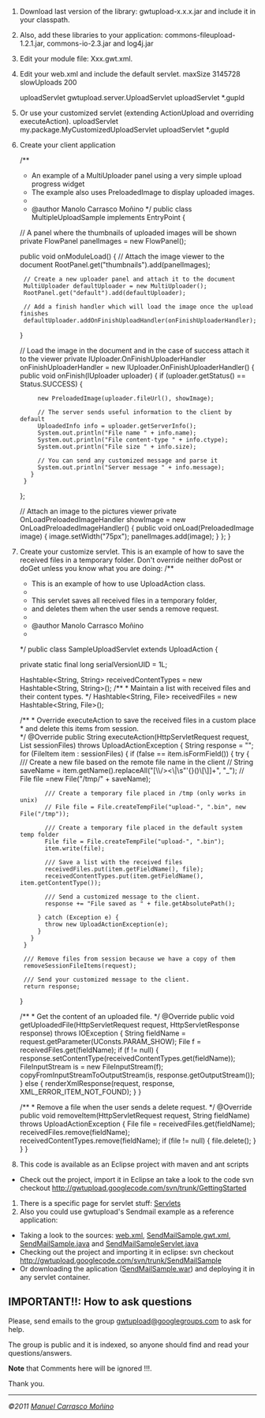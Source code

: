 1. Download last version of the library: gwtupload-x.x.x.jar and include it in your classpath.
1. Also, add these libraries to your application: commons-fileupload-1.2.1.jar, commons-io-2.3.jar and log4j.jar
1. Edit your module file: Xxx.gwt.xml.
    <module>
    
      <!-- Include GWTUpload library -->
      <inherits name="gwtupload.GWTUpload"/>
      <!-- Load dinamically predefined styles in the library when the application starts -->
      <stylesheet src="Upload.css"/>
       
      <!-- Change this line with your project's entry-point -->
      <entry-point class="package.Xxx"/>
    </module>
1. Edit your web.xml and include the default servlet.
      <context-param>
        <!-- max size of the upload request -->
        <param-name>maxSize</param-name>
        <param-value>3145728</param-value>
      </context-param>
      <context-param>
        <!-- Useful in development mode to slow down the uploads in fast networks.
             Put the number of milliseconds to sleep in each block received in the server.
             false or 0, means don't use slow uploads  -->
        <param-name>slowUploads</param-name>
        <param-value>200</param-value>
      </context-param>
    
      <servlet>
        <servlet-name>uploadServlet</servlet-name>
        <!-- This is the default servlet, it puts files in session -->
        <servlet-class>gwtupload.server.UploadServlet</servlet-class>
      </servlet>
      <servlet-mapping>
        <servlet-name>uploadServlet</servlet-name>
        <url-pattern>*.gupld</url-pattern>
      </servlet-mapping>
1. Or use your customized servlet (extending ActionUpload and overriding executeAction).
      <servlet>
        <servlet-name>uploadServlet</servlet-name>
        <servlet-class>my.package.MyCustomizedUploadServlet</servlet-class>
      </servlet>
      <servlet-mapping>
        <servlet-name>uploadServlet</servlet-name>
        <url-pattern>*.gupld</url-pattern>
      </servlet-mapping>
1. Create your client application
     
    /**
     * An example of a MultiUploader panel using a very simple upload progress widget
     * The example also uses PreloadedImage to display uploaded images.
     * 
     * @author Manolo Carrasco Moñino
     */
    public class MultipleUploadSample implements EntryPoint {
    
      // A panel where the thumbnails of uploaded images will be shown
      private FlowPanel panelImages = new FlowPanel();
    
      public void onModuleLoad() {
        // Attach the image viewer to the document
        RootPanel.get("thumbnails").add(panelImages);
        
        // Create a new uploader panel and attach it to the document
        MultiUploader defaultUploader = new MultiUploader();
        RootPanel.get("default").add(defaultUploader);
    
        // Add a finish handler which will load the image once the upload finishes
        defaultUploader.addOnFinishUploadHandler(onFinishUploaderHandler);
      }
    
      // Load the image in the document and in the case of success attach it to the viewer
      private IUploader.OnFinishUploaderHandler onFinishUploaderHandler = new IUploader.OnFinishUploaderHandler() {
        public void onFinish(IUploader uploader) {
          if (uploader.getStatus() == Status.SUCCESS) {
    
            new PreloadedImage(uploader.fileUrl(), showImage);
            
            // The server sends useful information to the client by default
            UploadedInfo info = uploader.getServerInfo();
            System.out.println("File name " + info.name);
            System.out.println("File content-type " + info.ctype);
            System.out.println("File size " + info.size);
    
            // You can send any customized message and parse it 
            System.out.println("Server message " + info.message);
          }
        }
      };
    
      // Attach an image to the pictures viewer
      private OnLoadPreloadedImageHandler showImage = new OnLoadPreloadedImageHandler() {
        public void onLoad(PreloadedImage image) {
          image.setWidth("75px");
          panelImages.add(image);
        }
      };
    }
    
1. Create your customize servlet. This is an example of how to save the received files in a temporary folder. Don't override neither doPost or doGet unless you know what you are doing:
    /**
     * This is an example of how to use UploadAction class.
     *  
     * This servlet saves all received files in a temporary folder, 
     * and deletes them when the user sends a remove request.
     * 
     * @author Manolo Carrasco Moñino
     *
     */
    public class SampleUploadServlet extends UploadAction {
    
      private static final long serialVersionUID = 1L;
      
      Hashtable<String, String> receivedContentTypes = new Hashtable<String, String>();
      /**
       * Maintain a list with received files and their content types. 
       */
      Hashtable<String, File> receivedFiles = new Hashtable<String, File>();
    
      /**
       * Override executeAction to save the received files in a custom place
       * and delete this items from session.  
       */
      @Override
      public String executeAction(HttpServletRequest request, List<FileItem> sessionFiles) throws UploadActionException {
        String response = "";
        for (FileItem item : sessionFiles) {
          if (false == item.isFormField()) {
            try {
              /// Create a new file based on the remote file name in the client
              // String saveName = item.getName().replaceAll("[\\\\/><\\|\\s\"'{}()\\[\\]]+", "_");
              // File file =new File("/tmp/" + saveName);
              
              /// Create a temporary file placed in /tmp (only works in unix)
              // File file = File.createTempFile("upload-", ".bin", new File("/tmp"));
              
              /// Create a temporary file placed in the default system temp folder
              File file = File.createTempFile("upload-", ".bin");
              item.write(file);
              
              /// Save a list with the received files
              receivedFiles.put(item.getFieldName(), file);
              receivedContentTypes.put(item.getFieldName(), item.getContentType());
              
              /// Send a customized message to the client.
              response += "File saved as " + file.getAbsolutePath();
    
            } catch (Exception e) {
              throw new UploadActionException(e);
            }
          }
        }
        
        /// Remove files from session because we have a copy of them
        removeSessionFileItems(request);
        
        /// Send your customized message to the client.
        return response;
      }
      
      /**
       * Get the content of an uploaded file.
       */
      @Override
      public void getUploadedFile(HttpServletRequest request, HttpServletResponse response) throws IOException {
        String fieldName = request.getParameter(UConsts.PARAM_SHOW);
        File f = receivedFiles.get(fieldName);
        if (f != null) {
          response.setContentType(receivedContentTypes.get(fieldName));
          FileInputStream is = new FileInputStream(f);
          copyFromInputStreamToOutputStream(is, response.getOutputStream());
        } else {
          renderXmlResponse(request, response, XML_ERROR_ITEM_NOT_FOUND);
       }
      }
      
      /**
       * Remove a file when the user sends a delete request.
       */
      @Override
      public void removeItem(HttpServletRequest request, String fieldName)  throws UploadActionException {
        File file = receivedFiles.get(fieldName);
        receivedFiles.remove(fieldName);
        receivedContentTypes.remove(fieldName);
        if (file != null) {
          file.delete();
        }
      }
    }
1. This code is available as an Eclipse project with maven and ant scripts
- Check out the project, import it in Eclipse an take a look to the code
      svn checkout http://gwtupload.googlecode.com/svn/trunk/GettingStarted
1. There is a specific page for servlet stuff: [Servlets](http://code.google.com/p/gwtupload/wiki/Servlets)
1. Also you could use gwtupload's Sendmail example as a reference application:
- Taking a look to the sources: [web.xml](http://gwtupload.googlecode.com/svn/trunk/SendMailSample/src/main/webapp/WEB-INF/web.xml), [SendMailSample.gwt.xml](http://gwtupload.googlecode.com/svn/trunk/SendMailSample/src/main/java/gwtupload/sendmailsample/SendMailSample.gwt.xml), [SendMailSample.java](http://gwtupload.googlecode.com/svn/trunk/SendMailSample/src/main/java/gwtupload/sendmailsample/client/SendMailSample.java) and [SendMailSampleServlet.java](http://gwtupload.googlecode.com/svn/trunk/SendMailSample/src/main/java/gwtupload/sendmailsample/server/SendMailSampleServlet.java)
- Checking out the project and importing it in eclipse:
      svn checkout http://gwtupload.googlecode.com/svn/trunk/SendMailSample
- Or downloading the aplication ([SendMailSample.war](http://gwtupload.googlecode.com/svn/trunk/SendMailSample/SendMailSample.war)) and deploying it in any servlet container.

## IMPORTANT!!: How to ask questions

Please, send emails to the group [gwtupload@googlegroups.com](http://groups.google.com/group/gwtupload) to ask for help.

The group is public and it is indexed, so anyone should find and read your questions/answers.

**Note** that Comments here will be ignored !!!.

Thank you.

----
*©2011 [Manuel Carrasco Moñino](http://manolocarrasco.blogspot.com)* 